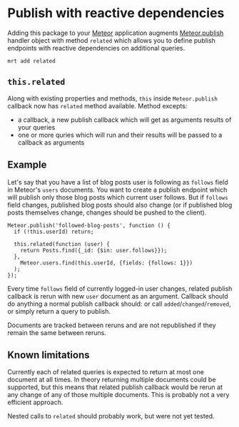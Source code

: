 Publish with reactive dependencies
==================================

Adding this package to your [Meteor](http://www.meteor.com/) application augments
[Meteor.publish](http://docs.meteor.com/#meteor_publish) handler object with method
`related` which allows you to define publish endpoints with reactive dependencies on
additional queries.

```
mrt add related
```

`this.related`
--------------

Along with existing properties and methods, `this` inside `Meteor.publish` callback now
has `related` method available. Method excepts:

 * a callback, a new publish callback which will get as arguments results of your queries
 * one or more quries which will run and their results will be passed to a callback as arguments

Example
-------

Let's say that you have a list of blog posts user is following as `follows` field in Meteor's
`users` documents. You want to create a publish endpoint which will publish only those blog posts
which current user follows. But if `follows` field changes, published blog posts should also
change (or if published blog posts themselves change, changes should be pushed to the client).

```
Meteor.publish('followed-blog-posts', function () {
  if (!this.userId) return;

  this.related(function (user) {
    return Posts.find({_id: {$in: user.follows}});
  },
    Meteor.users.find(this.userId, {fields: {follows: 1}})
  );
});
```

Every time `follows` field of currently logged-in user changes, related publish callback is
rerun with new `user` document as an argument. Callback should do anything a normal publish
callback should: or call `added`/`changed`/`removed`, or simply return a query to publish.

Documents are tracked between reruns and are not republished if they remain the same between
reruns.

Known limitations
-----------------

Currently each of related queries is expected to return at most one document at all times.
In theory returning multiple documents could be supported, but this means that related publish
callback would be rerun at any change of any of those multiple documents. This is probably not
a very efficient approach.

Nested calls to `related` should probably work, but were not yet tested.
